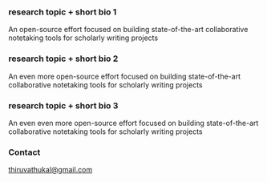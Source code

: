 

### research topic + short bio 1

An open-source effort focused on building state-of-the-art collaborative notetaking tools for scholarly writing projects

### research topic + short bio 2

An even more open-source effort focused on building state-of-the-art collaborative notetaking tools for scholarly writing projects

### research topic + short bio 3

An even even more open-source effort focused on building state-of-the-art collaborative notetaking tools for scholarly writing projects

### Contact

[thiruvathukal@gmail.com](mailto:thiruvathukal@gmail.com)
